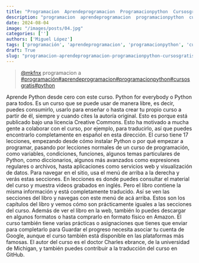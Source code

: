 ```yaml
---
title: "Programacion  Aprendeprogramacion  Programacionpython  Cursosgratis  Python"
description: "programacion  aprendeprogramacion  programacionpython  cursosgratis  python"
date: 2024-08-04
image: "/images/posts/04.jpg"
categories: ['']
authors: ['Miguel López']
tags: ['programación', 'aprendeprogramacion', 'programacionpython', 'cursosgratis', 'python']
draft: True
slug: "programacion-aprendeprogramacion-programacionpython-cursosgratis-python"
---
```


<blockquote class="tiktok-embed" cite="{https://www.tiktok.com/@mkfnx/video/7052906379299867909}" data-video-id="7052906379299867909" style="max-width: 605px;min-width: 325px;" > <section> <a target="_blank" title="@mkfnx" href="https://www.tiktok.com/@mkfnx?refer=embed">@mkfnx</a> programacion  a </section> <a title="programación" target="_blank" href="https://www.tiktok.com/tag/programación?refer=embed">#programación</a><a title="aprendeprogramacion" target="_blank" href="https://www.tiktok.com/tag/aprendeprogramacion?refer=embed">#aprendeprogramacion</a><a title="programacionpython" target="_blank" href="https://www.tiktok.com/tag/programacionpython?refer=embed">#programacionpython</a><a title="cursosgratis" target="_blank" href="https://www.tiktok.com/tag/cursosgratis?refer=embed">#cursosgratis</a><a title="python" target="_blank" href="https://www.tiktok.com/tag/python?refer=embed">#python</a> </blockquote> <script async src="https://www.tiktok.com/embed.js"></script>

Aprende Python desde cero con este curso. Python for everybody o Python para todos. Es un curso que se puede usar de manera libre, es decir, puedes consumirlo, usarlo para enseñar o hasta crear tu propio curso a partir de él, siempre y cuando cites la autoría original. Esto es porque está publicado bajo una licencia Creative Commons. Esto ha motivado a mucha gente a colaborar con el curso, por ejemplo, para traducirlo, así que puedes encontrarlo completamente en español en esta dirección. El curso tiene 17 lecciones, empezando desde cómo instalar Python o por qué empezar a programar, pasando por lecciones normales de un curso de programación, como variables, condiciones, funciones, algunos temas particulares de Python, como diccionarios, algunos más avanzados como expresiones regulares o archivos, hasta aplicaciones como servicios web y visualización de datos. Para navegar en el sitio, usa el menú de arriba a la derecha y verás estas secciones. En lecciones es donde puedes consultar el material del curso y muestra videos grabados en inglés. Pero el libro contiene la misma información y está completamente traducido. Así se ven las secciones del libro y navegas con este menú de acá arriba. Estos son los capítulos del libro y vemos cómo son prácticamente iguales a las secciones del curso. Además de ver el libro en la web, también lo puedes descargar en algunos formatos o hasta comprarlo en formato físico en Amazon. El curso también tiene varias prácticas o asignaciones que tienes que enviar para completarlo para Guardar el progreso necesita asociar tu cuenta de Google, aunque el curso también está disponible en las plataformas más famosas. El autor del curso es el doctor Charles ebrance, de la universidad de Michigan, y también puedes contribuir a la traducción del curso en GitHub. 
